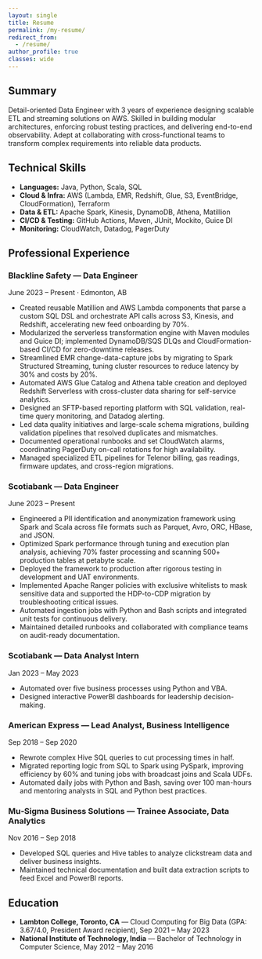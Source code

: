 ```yaml
---
layout: single
title: Resume
permalink: /my-resume/
redirect_from:
  - /resume/
author_profile: true
classes: wide
---
```


## Summary

Detail-oriented Data Engineer with 3 years of experience designing scalable ETL and streaming solutions on AWS. Skilled in building modular architectures, enforcing robust testing practices, and delivering end-to-end observability. Adept at collaborating with cross-functional teams to transform complex requirements into reliable data products.

## Technical Skills

- **Languages:** Java, Python, Scala, SQL
- **Cloud & Infra:** AWS (Lambda, EMR, Redshift, Glue, S3, EventBridge, CloudFormation), Terraform
- **Data & ETL:** Apache Spark, Kinesis, DynamoDB, Athena, Matillion
- **CI/CD & Testing:** GitHub Actions, Maven, JUnit, Mockito, Guice DI
- **Monitoring:** CloudWatch, Datadog, PagerDuty

## Professional Experience

<div class="timeline">
  <div class="timeline-item">
    <span class="timeline-marker"></span>
    <div class="timeline-content">
      <h3>Blackline Safety — Data Engineer</h3>
      <p class="timeline-date">June 2023 – Present · Edmonton, AB</p>
      <ul>
        <li>Created reusable Matillion and AWS Lambda components that parse a custom SQL DSL and orchestrate API calls across S3, Kinesis, and Redshift, accelerating new feed onboarding by 70%.</li>
        <li>Modularized the serverless transformation engine with Maven modules and Guice DI; implemented DynamoDB/SQS DLQs and CloudFormation-based CI/CD for zero-downtime releases.</li>
        <li>Streamlined EMR change-data-capture jobs by migrating to Spark Structured Streaming, tuning cluster resources to reduce latency by 30% and costs by 20%.</li>
        <li>Automated AWS Glue Catalog and Athena table creation and deployed Redshift Serverless with cross-cluster data sharing for self-service analytics.</li>
        <li>Designed an SFTP-based reporting platform with SQL validation, real-time query monitoring, and Datadog alerting.</li>
        <li>Led data quality initiatives and large-scale schema migrations, building validation pipelines that resolved duplicates and mismatches.</li>
        <li>Documented operational runbooks and set CloudWatch alarms, coordinating PagerDuty on-call rotations for high availability.</li>
        <li>Managed specialized ETL pipelines for Telenor billing, gas readings, firmware updates, and cross-region migrations.</li>
      </ul>
    </div>
  </div>

  <div class="timeline-item">
    <span class="timeline-marker"></span>
    <div class="timeline-content">
      <h3>Scotiabank — Data Engineer</h3>
      <p class="timeline-date">June 2023 – Present</p>
      <ul>
        <li>Engineered a PII identification and anonymization framework using Spark and Scala across file formats such as Parquet, Avro, ORC, HBase, and JSON.</li>
        <li>Optimized Spark performance through tuning and execution plan analysis, achieving 70% faster processing and scanning 500+ production tables at petabyte scale.</li>
        <li>Deployed the framework to production after rigorous testing in development and UAT environments.</li>
        <li>Implemented Apache Ranger policies with exclusive whitelists to mask sensitive data and supported the HDP-to-CDP migration by troubleshooting critical issues.</li>
        <li>Automated ingestion jobs with Python and Bash scripts and integrated unit tests for continuous delivery.</li>
        <li>Maintained detailed runbooks and collaborated with compliance teams on audit-ready documentation.</li>
      </ul>
    </div>
  </div>

  <div class="timeline-item">
    <span class="timeline-marker"></span>
    <div class="timeline-content">
      <h3>Scotiabank — Data Analyst Intern</h3>
      <p class="timeline-date">Jan 2023 – May 2023</p>
      <ul>
        <li>Automated over five business processes using Python and VBA.</li>
        <li>Designed interactive PowerBI dashboards for leadership decision-making.</li>
      </ul>
    </div>
  </div>

  <div class="timeline-item">
    <span class="timeline-marker"></span>
    <div class="timeline-content">
      <h3>American Express — Lead Analyst, Business Intelligence</h3>
      <p class="timeline-date">Sep 2018 – Sep 2020</p>
      <ul>
        <li>Rewrote complex Hive SQL queries to cut processing times in half.</li>
        <li>Migrated reporting logic from SQL to Spark using PySpark, improving efficiency by 60% and tuning jobs with broadcast joins and Scala UDFs.</li>
        <li>Automated daily jobs with Python and Bash, saving over 100 man-hours and mentoring analysts in SQL and Python best practices.</li>
      </ul>
    </div>
  </div>

  <div class="timeline-item">
    <span class="timeline-marker"></span>
    <div class="timeline-content">
      <h3>Mu‑Sigma Business Solutions — Trainee Associate, Data Analytics</h3>
      <p class="timeline-date">Nov 2016 – Sep 2018</p>
      <ul>
        <li>Developed SQL queries and Hive tables to analyze clickstream data and deliver business insights.</li>
        <li>Maintained technical documentation and built data extraction scripts to feed Excel and PowerBI reports.</li>
      </ul>
    </div>
  </div>
</div>

## Education

- **Lambton College, Toronto, CA** — Cloud Computing for Big Data (GPA: 3.67/4.0, President Award recipient), Sep 2021 – May 2023
- **National Institute of Technology, India** — Bachelor of Technology in Computer Science, May 2012 – May 2016
